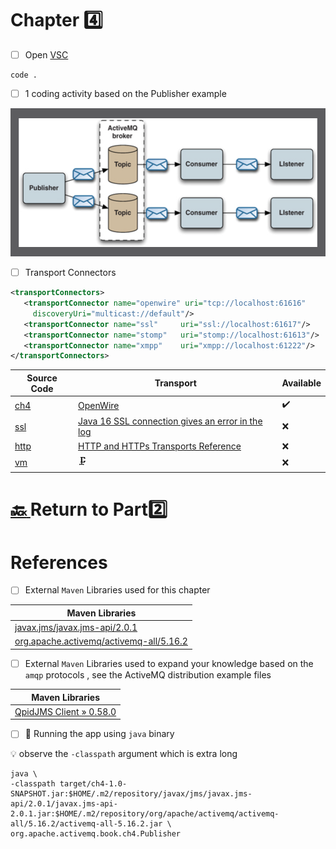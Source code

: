 # Chapter :four:


- [ ] Open [VSC](https://code.visualstudio.com)

```
code .
```

- [ ] 1 coding activity  based on the Publisher example

<img src="../../images/stock-portfolio-example.png" width=528 height=237  /> </img>

- [ ] Transport Connectors

```xml
<transportConnectors>
   <transportConnector name="openwire" uri="tcp://localhost:61616"
     discoveryUri="multicast://default"/>
   <transportConnector name="ssl"     uri="ssl://localhost:61617"/>
   <transportConnector name="stomp"   uri="stomp://localhost:61613"/>
   <transportConnector name="xmpp"    uri="xmpp://localhost:61222"/>
</transportConnectors>
```

| Source Code |  Transport | Available |
|-------------|--|----|
| [ch4](src/main/java/org/apache/activemq/book/ch4) |  [OpenWire](https://activemq.apache.org/openwire) | :heavy_check_mark: |
| [ssl](src/main/java/org/apache/activemq/book/ch4/ssl) |  [Java 16 SSL connection gives an error in the log](https://issues.apache.org/jira/browse/AMQ-8275?page=com.atlassian.jira.plugin.system.issuetabpanels%3Aall-tabpanel) | :x: |
| [http](src/main/java/org/apache/activemq/book/ch4/http) |  [HTTP and HTTPs Transports Reference](https://activemq.apache.org/http-and-https-transports-reference) | :x: |
| [vm](src/main/java/org/apache/activemq/book/ch4/vm) |  :clamp: | :x: |

# [:back: ](..) Return to Part:two:

# References

- [ ] External `Maven` Libraries used for this chapter

| Maven Libraries                                                                                                       |
|-----------------------------------------------------------------------------------------------------------------------|
| [javax.jms/javax.jms-api/2.0.1](https://mvnrepository.com/artifact/javax.jms/javax.jms-api/2.0.1)                     |
| [org.apache.activemq/activemq-all/5.16.2](https://mvnrepository.com/artifact/org.apache.activemq/activemq-all/5.16.2) |

- [ ] External `Maven` Libraries used to expand your knowledge based on the `amqp` protocols , see the ActiveMQ distribution example files

| Maven Libraries                                                                                                       |
|-----------------------------------------------------------------------------------------------------------------------|
| [QpidJMS Client » 0.58.0](https://mvnrepository.com/artifact/org.apache.qpid/qpid-jms-client/0.58.0) |



- [ ] :steam_locomotive: Running the app using `java` binary

:bulb: observe the `-classpath` argument which is extra long

```
java \
-classpath target/ch4-1.0-SNAPSHOT.jar:$HOME/.m2/repository/javax/jms/javax.jms-api/2.0.1/javax.jms-api-2.0.1.jar:$HOME/.m2/repository/org/apache/activemq/activemq-all/5.16.2/activemq-all-5.16.2.jar \
org.apache.activemq.book.ch4.Publisher 
```

